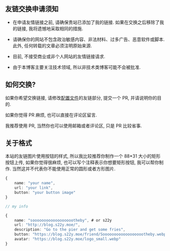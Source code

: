 ## 友链交换申请须知

-   在申请友情链接之前, 请确保贵站已添加了我的链接. 如果在交换之后移除了我的链接, 我将遗憾地采取相同的措施.

-   请确保你的网站不包含政治敏感内容、非法材料、过多广告、恶意软件或脚本.此外, 任何转载的文章必须注明原始来源.

-   目前, 不接受商业或非个人网站的友情链接请求.

-   由于本博客主要关注技术领域, 所以非技术类博客可能不会被批准.

## 如何交换?

如果你希望交换链接, 请修改[配置文件](https://github.com/sooooooooooooooooootheby/my_blog_nuxt/blob/main/app.config.ts)的友链部分, 提交一个 PR, 并请说明你的目的.

如果你觉得 PR 麻烦, 也可以直接在评论区留言.

我推荐使用 PR, 当然你也可以使用邮箱或者评论区, 只是 PR 比较省事.

## 关于格式

本站的友链图片使用按钮的样式, 所以我比较推荐你制作一个 88\*31 大小的矩形按钮上传, 如果你觉得很麻烦, 也可以写个注释表示你想要矩形按钮, 我可以帮你制作. 当然这并不代表你不能使用正常的圆形或者方形图片.

```typescript
{
    name: "your name",
    url: "your link",
    button: "your button image"
}
```

```typescript
// my info

{
    name: "sooooooooooooooooootheby", # or s22y
    url: "http://blog.s22y.moe/",
    description: "Go to the pier and get some fries",
    button: "https://blog.s22y.moe/friend/Sooooooooooooooooootheby.webp",
    avatar: "https://blog.s22y.moe/logo_small.webp"
}
```